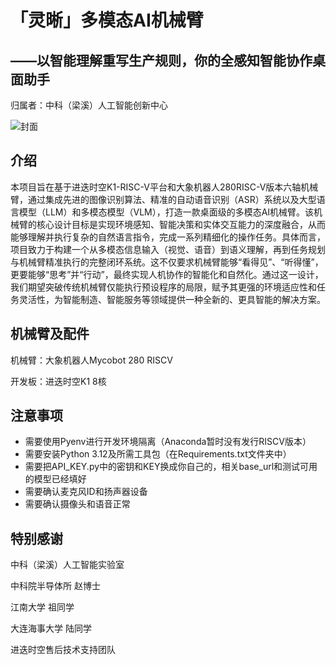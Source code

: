 # 「灵晰」多模态AI机械臂
## ——以智能理解重写生产规则，你的全感知智能协作桌面助手

归属者：中科（梁溪）人工智能创新中心

![封面](https://youke1.picui.cn/s1/2025/08/05/6891596855f0b.jpg)


## 介绍

本项目旨在基于进迭时空K1-RISC-V平台和大象机器人280RISC-V版本六轴机械臂，通过集成先进的图像识别算法、精准的自动语音识别（ASR）系统以及大型语言模型（LLM）和多模态模型（VLM），打造一款桌面级的多模态AI机械臂。该机械臂的核心设计目标是实现环境感知、智能决策和实体交互能力的深度融合，从而能够理解并执行复杂的自然语言指令，完成一系列精细化的操作任务。具体而言，项目致力于构建一个从多模态信息输入（视觉、语音）到语义理解，再到任务规划与机械臂精准执行的完整闭环系统。这不仅要求机械臂能够“看得见”、“听得懂”，更要能够“思考”并“行动”，最终实现人机协作的智能化和自然化。通过这一设计，我们期望突破传统机械臂仅能执行预设程序的局限，赋予其更强的环境适应性和任务灵活性，为智能制造、智能服务等领域提供一种全新的、更具智能的解决方案。

## 机械臂及配件

机械臂：大象机器人Mycobot 280 RISCV

开发板：进迭时空K1 8核


## 注意事项

- 需要使用Pyenv进行开发环境隔离（Anaconda暂时没有发行RISCV版本）
- 需要安装Python 3.12及所需工具包（在Requirements.txt文件夹中）
- 需要把API_KEY.py中的密钥和KEY换成你自己的，相关base_url和测试可用的模型已经填好
- 需要确认麦克风ID和扬声器设备
- 需要确认摄像头和语音正常

## 特别感谢


中科（梁溪）人工智能实验室

中科院半导体所 赵博士

江南大学 祖同学

大连海事大学 陆同学

进迭时空售后技术支持团队
